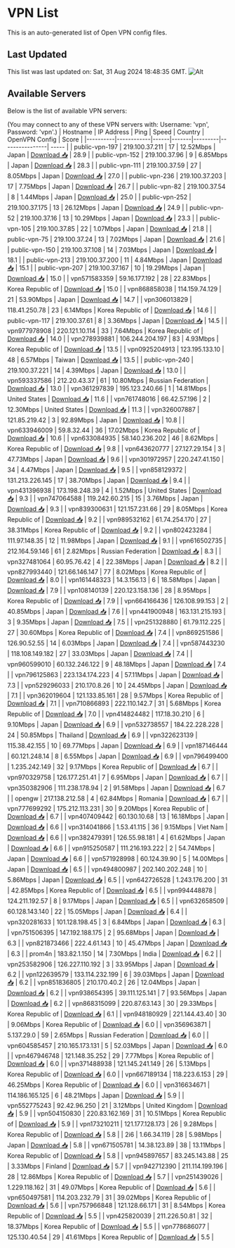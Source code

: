 # VPN List

This is an auto-generated list of Open VPN config files.

## Last Updated

This list was last updated on: Sat, 31 Aug 2024 18:48:35 GMT.
![Alt](https://repobeats.axiom.co/api/embed/186b98318ef1479477931607c1ad7d823f12451f.svg "Repobeats analytics image")

## Available Servers

Below is the list of available VPN servers:

(You may connect to any of these VPN servers with: Username: 'vpn', Password: 'vpn'.)
| Hostname | IP Address | Ping | Speed | Country | OpenVPN Config | Score |
|----------|------------|------|-------|---------|----------------| ----- |
| public-vpn-197 | 219.100.37.211 | 17 | 12.52Mbps | Japan | [Download 📥](./configs/server_0_JP.ovpn) | 28.9 |
| public-vpn-152 | 219.100.37.96 | 9 | 6.85Mbps | Japan | [Download 📥](./configs/server_1_JP.ovpn) | 28.3 |
| public-vpn-111 | 219.100.37.59 | 27 | 8.05Mbps | Japan | [Download 📥](./configs/server_2_JP.ovpn) | 27.0 |
| public-vpn-236 | 219.100.37.203 | 17 | 7.75Mbps | Japan | [Download 📥](./configs/server_3_JP.ovpn) | 26.7 |
| public-vpn-82 | 219.100.37.54 | 8 | 1.44Mbps | Japan | [Download 📥](./configs/server_4_JP.ovpn) | 25.0 |
| public-vpn-252 | 219.100.37.175 | 13 | 26.12Mbps | Japan | [Download 📥](./configs/server_5_JP.ovpn) | 24.9 |
| public-vpn-52 | 219.100.37.16 | 13 | 10.29Mbps | Japan | [Download 📥](./configs/server_6_JP.ovpn) | 23.3 |
| public-vpn-105 | 219.100.37.85 | 22 | 1.07Mbps | Japan | [Download 📥](./configs/server_7_JP.ovpn) | 21.8 |
| public-vpn-75 | 219.100.37.24 | 13 | 7.02Mbps | Japan | [Download 📥](./configs/server_8_JP.ovpn) | 21.6 |
| public-vpn-150 | 219.100.37.108 | 14 | 7.03Mbps | Japan | [Download 📥](./configs/server_9_JP.ovpn) | 18.1 |
| public-vpn-213 | 219.100.37.200 | 11 | 4.84Mbps | Japan | [Download 📥](./configs/server_10_JP.ovpn) | 15.1 |
| public-vpn-207 | 219.100.37.167 | 10 | 19.29Mbps | Japan | [Download 📥](./configs/server_11_JP.ovpn) | 15.0 |
| vpn571583359 | 59.16.177.192 | 28 | 22.83Mbps | Korea Republic of | [Download 📥](./configs/server_12_KR.ovpn) | 15.0 |
| vpn868858038 | 114.159.74.129 | 21 | 53.90Mbps | Japan | [Download 📥](./configs/server_13_JP.ovpn) | 14.7 |
| vpn306013829 | 118.41.250.78 | 23 | 6.14Mbps | Korea Republic of | [Download 📥](./configs/server_14_KR.ovpn) | 14.6 |
| public-vpn-117 | 219.100.37.61 | 8 | 3.36Mbps | Japan | [Download 📥](./configs/server_15_JP.ovpn) | 14.5 |
| vpn977978908 | 220.121.10.114 | 33 | 7.64Mbps | Korea Republic of | [Download 📥](./configs/server_16_KR.ovpn) | 14.0 |
| vpn278939881 | 106.244.204.197 | 83 | 4.93Mbps | Korea Republic of | [Download 📥](./configs/server_17_KR.ovpn) | 13.5 |
| vpn0925204913 | 123.195.133.10 | 48 | 6.57Mbps | Taiwan | [Download 📥](./configs/server_18_TW.ovpn) | 13.5 |
| public-vpn-240 | 219.100.37.221 | 14 | 4.39Mbps | Japan | [Download 📥](./configs/server_19_JP.ovpn) | 13.0 |
| vpn593337586 | 212.20.43.37 | 61 | 10.80Mbps | Russian Federation | [Download 📥](./configs/server_20_RU.ovpn) | 13.0 |
| vpn361297839 | 195.123.240.66 | 1 | 14.81Mbps | United States | [Download 📥](./configs/server_21_US.ovpn) | 11.6 |
| vpn761748016 | 66.42.57.196 | 2 | 12.30Mbps | United States | [Download 📥](./configs/server_22_US.ovpn) | 11.3 |
| vpn326007887 | 121.85.219.42 | 3 | 92.89Mbps | Japan | [Download 📥](./configs/server_23_JP.ovpn) | 10.8 |
| vpn633946009 | 59.8.32.44 | 36 | 17.02Mbps | Korea Republic of | [Download 📥](./configs/server_24_KR.ovpn) | 10.6 |
| vpn633084935 | 58.140.236.202 | 46 | 8.62Mbps | Korea Republic of | [Download 📥](./configs/server_25_KR.ovpn) | 9.8 |
| vpn643620777 | 27.127.29.154 | 3 | 47.73Mbps | Japan | [Download 📥](./configs/server_26_JP.ovpn) | 9.6 |
| vpn301972957 | 220.247.41.150 | 34 | 4.47Mbps | Japan | [Download 📥](./configs/server_27_JP.ovpn) | 9.5 |
| vpn858129372 | 131.213.226.145 | 17 | 38.70Mbps | Japan | [Download 📥](./configs/server_28_JP.ovpn) | 9.4 |
| vpn431396938 | 173.198.248.39 | 4 | 1.52Mbps | United States | [Download 📥](./configs/server_29_US.ovpn) | 9.3 |
| vpn747064588 | 119.242.60.215 | 15 | 3.76Mbps | Japan | [Download 📥](./configs/server_30_JP.ovpn) | 9.3 |
| vpn839300631 | 121.157.231.66 | 29 | 8.05Mbps | Korea Republic of | [Download 📥](./configs/server_31_KR.ovpn) | 9.2 |
| vpn989532162 | 61.74.254.170 | 27 | 38.31Mbps | Korea Republic of | [Download 📥](./configs/server_32_KR.ovpn) | 9.2 |
| vpn802423284 | 111.97.148.35 | 12 | 11.98Mbps | Japan | [Download 📥](./configs/server_33_JP.ovpn) | 9.1 |
| vpn616502735 | 212.164.59.146 | 61 | 2.82Mbps | Russian Federation | [Download 📥](./configs/server_34_RU.ovpn) | 8.3 |
| vpn327481064 | 60.95.76.42 | 4 | 22.38Mbps | Japan | [Download 📥](./configs/server_35_JP.ovpn) | 8.2 |
| vpn827993440 | 121.66.146.147 | 77 | 8.02Mbps | Korea Republic of | [Download 📥](./configs/server_36_KR.ovpn) | 8.0 |
| vpn161448323 | 14.3.156.13 | 6 | 18.58Mbps | Japan | [Download 📥](./configs/server_37_JP.ovpn) | 7.9 |
| vpn108140139 | 220.123.158.136 | 28 | 8.95Mbps | Korea Republic of | [Download 📥](./configs/server_38_KR.ovpn) | 7.9 |
| vpn664166436 | 126.108.99.153 | 2 | 40.85Mbps | Japan | [Download 📥](./configs/server_39_JP.ovpn) | 7.6 |
| vpn441900948 | 163.131.215.193 | 3 | 9.35Mbps | Japan | [Download 📥](./configs/server_40_JP.ovpn) | 7.5 |
| vpn251328880 | 61.79.112.225 | 27 | 30.60Mbps | Korea Republic of | [Download 📥](./configs/server_41_KR.ovpn) | 7.4 |
| vpn869251586 | 126.90.52.55 | 14 | 6.03Mbps | Japan | [Download 📥](./configs/server_42_JP.ovpn) | 7.4 |
| vpn587443230 | 118.108.149.182 | 27 | 33.03Mbps | Japan | [Download 📥](./configs/server_43_JP.ovpn) | 7.4 |
| vpn960599010 | 60.132.246.122 | 9 | 48.18Mbps | Japan | [Download 📥](./configs/server_44_JP.ovpn) | 7.4 |
| vpn796125863 | 223.134.174.223 | 4 | 57.11Mbps | Japan | [Download 📥](./configs/server_45_JP.ovpn) | 7.3 |
| vpn529296033 | 210.170.8.26 | 10 | 24.45Mbps | Japan | [Download 📥](./configs/server_46_JP.ovpn) | 7.1 |
| vpn362019604 | 121.133.85.161 | 28 | 9.57Mbps | Korea Republic of | [Download 📥](./configs/server_47_KR.ovpn) | 7.1 |
| vpn710866893 | 222.110.142.7 | 31 | 5.68Mbps | Korea Republic of | [Download 📥](./configs/server_48_KR.ovpn) | 7.0 |
| vpn414824482 | 117.18.30.210 | 6 | 9.10Mbps | Japan | [Download 📥](./configs/server_49_JP.ovpn) | 6.9 |
| vpn532738557 | 184.22.228.228 | 24 | 50.85Mbps | Thailand | [Download 📥](./configs/server_50_TH.ovpn) | 6.9 |
| vpn322623139 | 115.38.42.155 | 10 | 69.77Mbps | Japan | [Download 📥](./configs/server_51_JP.ovpn) | 6.9 |
| vpn187146444 | 60.121.248.14 | 8 | 6.55Mbps | Japan | [Download 📥](./configs/server_52_JP.ovpn) | 6.9 |
| vpn796499400 | 1.235.242.149 | 32 | 9.17Mbps | Korea Republic of | [Download 📥](./configs/server_53_KR.ovpn) | 6.7 |
| vpn970329758 | 126.177.251.41 | 7 | 6.95Mbps | Japan | [Download 📥](./configs/server_54_JP.ovpn) | 6.7 |
| vpn350382906 | 111.238.178.94 | 2 | 91.58Mbps | Japan | [Download 📥](./configs/server_55_JP.ovpn) | 6.7 |
| opengw | 217.138.212.58 | 4 | 62.84Mbps | Romania | [Download 📥](./configs/server_56_RO.ovpn) | 6.7 |
| vpn777699292 | 175.212.113.231 | 30 | 9.20Mbps | Korea Republic of | [Download 📥](./configs/server_57_KR.ovpn) | 6.7 |
| vpn407409442 | 60.130.10.68 | 13 | 16.18Mbps | Japan | [Download 📥](./configs/server_58_JP.ovpn) | 6.6 |
| vpn314041866 | 1.53.41.115 | 36 | 9.15Mbps | Viet Nam | [Download 📥](./configs/server_59_VN.ovpn) | 6.6 |
| vpn382479391 | 126.55.98.181 | 4 | 61.62Mbps | Japan | [Download 📥](./configs/server_60_JP.ovpn) | 6.6 |
| vpn915250587 | 111.216.193.222 | 2 | 54.74Mbps | Japan | [Download 📥](./configs/server_61_JP.ovpn) | 6.6 |
| vpn571928998 | 60.124.39.90 | 5 | 14.00Mbps | Japan | [Download 📥](./configs/server_62_JP.ovpn) | 6.5 |
| vpn494800987 | 202.140.202.248 | 10 | 5.86Mbps | Japan | [Download 📥](./configs/server_63_JP.ovpn) | 6.5 |
| vpn642726528 | 1.243.176.200 | 31 | 42.85Mbps | Korea Republic of | [Download 📥](./configs/server_64_KR.ovpn) | 6.5 |
| vpn994448878 | 124.211.192.57 | 8 | 9.17Mbps | Japan | [Download 📥](./configs/server_65_JP.ovpn) | 6.5 |
| vpn632658509 | 60.128.143.140 | 22 | 15.05Mbps | Japan | [Download 📥](./configs/server_66_JP.ovpn) | 6.4 |
| vpn320281633 | 101.128.198.45 | 3 | 6.84Mbps | Japan | [Download 📥](./configs/server_67_JP.ovpn) | 6.3 |
| vpn751506395 | 147.192.188.175 | 2 | 95.68Mbps | Japan | [Download 📥](./configs/server_68_JP.ovpn) | 6.3 |
| vpn821873466 | 222.4.61.143 | 10 | 45.47Mbps | Japan | [Download 📥](./configs/server_69_JP.ovpn) | 6.3 |
| prom4n | 183.82.1.150 | 14 | 7.30Mbps | India | [Download 📥](./configs/server_70_IN.ovpn) | 6.2 |
| vpn253582906 | 126.227.110.192 | 3 | 33.95Mbps | Japan | [Download 📥](./configs/server_71_JP.ovpn) | 6.2 |
| vpn122639579 | 133.114.232.199 | 6 | 39.03Mbps | Japan | [Download 📥](./configs/server_72_JP.ovpn) | 6.2 |
| vpn851836805 | 210.170.40.2 | 26 | 12.04Mbps | Japan | [Download 📥](./configs/server_73_JP.ovpn) | 6.2 |
| vpn938654395 | 39.111.125.141 | 7 | 93.56Mbps | Japan | [Download 📥](./configs/server_74_JP.ovpn) | 6.2 |
| vpn868315099 | 220.87.63.143 | 30 | 29.33Mbps | Korea Republic of | [Download 📥](./configs/server_75_KR.ovpn) | 6.1 |
| vpn948180929 | 221.144.43.40 | 30 | 9.06Mbps | Korea Republic of | [Download 📥](./configs/server_76_KR.ovpn) | 6.0 |
| vpn356963871 | 5.137.29.0 | 59 | 2.65Mbps | Russian Federation | [Download 📥](./configs/server_77_RU.ovpn) | 6.0 |
| vpn604585457 | 210.165.173.131 | 5 | 52.03Mbps | Japan | [Download 📥](./configs/server_78_JP.ovpn) | 6.0 |
| vpn467946748 | 121.148.35.252 | 29 | 7.77Mbps | Korea Republic of | [Download 📥](./configs/server_79_KR.ovpn) | 6.0 |
| vpn371488938 | 121.145.241.149 | 26 | 5.13Mbps | Korea Republic of | [Download 📥](./configs/server_80_KR.ovpn) | 6.0 |
| vpn667189134 | 118.223.6.153 | 29 | 46.25Mbps | Korea Republic of | [Download 📥](./configs/server_81_KR.ovpn) | 6.0 |
| vpn316634671 | 114.186.165.125 | 6 | 48.21Mbps | Japan | [Download 📥](./configs/server_82_JP.ovpn) | 5.9 |
| vpn552775243 | 92.42.96.250 | 21 | 3.12Mbps | United Kingdom | [Download 📥](./configs/server_83_GB.ovpn) | 5.9 |
| vpn504150830 | 220.83.162.169 | 31 | 10.51Mbps | Korea Republic of | [Download 📥](./configs/server_84_KR.ovpn) | 5.9 |
| vpn173210211 | 121.177.128.173 | 26 | 9.28Mbps | Korea Republic of | [Download 📥](./configs/server_85_KR.ovpn) | 5.8 |
| 2i6 | 1.66.34.119 | 28 | 5.98Mbps | Japan | [Download 📥](./configs/server_86_JP.ovpn) | 5.8 |
| vpn671505781 | 14.38.123.89 | 38 | 13.11Mbps | Korea Republic of | [Download 📥](./configs/server_87_KR.ovpn) | 5.8 |
| vpn945897657 | 83.245.143.88 | 25 | 3.33Mbps | Finland | [Download 📥](./configs/server_88_FI.ovpn) | 5.7 |
| vpn942712390 | 211.114.199.196 | 28 | 12.86Mbps | Korea Republic of | [Download 📥](./configs/server_89_KR.ovpn) | 5.7 |
| vpn251439026 | 1.229.118.162 | 31 | 49.07Mbps | Korea Republic of | [Download 📥](./configs/server_90_KR.ovpn) | 5.6 |
| vpn650497581 | 114.203.232.79 | 31 | 39.02Mbps | Korea Republic of | [Download 📥](./configs/server_91_KR.ovpn) | 5.6 |
| vpn757966848 | 121.128.66.171 | 31 | 8.54Mbps | Korea Republic of | [Download 📥](./configs/server_92_KR.ovpn) | 5.5 |
| vpn425820039 | 211.226.50.81 | 32 | 18.37Mbps | Korea Republic of | [Download 📥](./configs/server_93_KR.ovpn) | 5.5 |
| vpn778686077 | 125.130.40.54 | 29 | 41.61Mbps | Korea Republic of | [Download 📥](./configs/server_94_KR.ovpn) | 5.5 |
